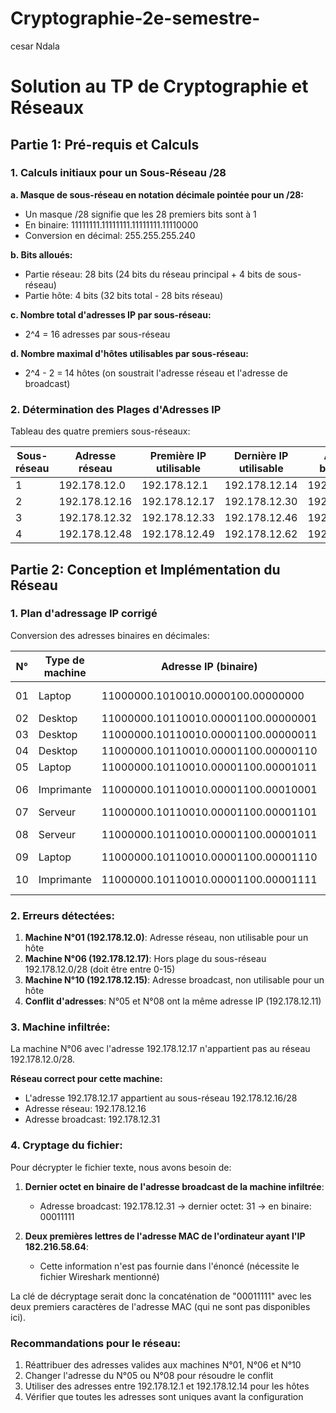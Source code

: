 # Cryptographie-2e-semestre-
cesar Ndala
# Solution au TP de Cryptographie et Réseaux

## Partie 1: Pré-requis et Calculs

### 1. Calculs initiaux pour un Sous-Réseau /28

**a. Masque de sous-réseau en notation décimale pointée pour un /28:**
- Un masque /28 signifie que les 28 premiers bits sont à 1
- En binaire: 11111111.11111111.11111111.11110000
- Conversion en décimal: 255.255.255.240

**b. Bits alloués:**
- Partie réseau: 28 bits (24 bits du réseau principal + 4 bits de sous-réseau)
- Partie hôte: 4 bits (32 bits total - 28 bits réseau)

**c. Nombre total d'adresses IP par sous-réseau:**
- 2^4 = 16 adresses par sous-réseau

**d. Nombre maximal d'hôtes utilisables par sous-réseau:**
- 2^4 - 2 = 14 hôtes (on soustrait l'adresse réseau et l'adresse de broadcast)

### 2. Détermination des Plages d'Adresses IP

Tableau des quatre premiers sous-réseaux:

| Sous-réseau | Adresse réseau | Première IP utilisable | Dernière IP utilisable | Adresse broadcast |
|-------------|----------------|------------------------|------------------------|-------------------|
| 1           | 192.178.12.0   | 192.178.12.1           | 192.178.12.14          | 192.178.12.15     |
| 2           | 192.178.12.16  | 192.178.12.17          | 192.178.12.30          | 192.178.12.31     |
| 3           | 192.178.12.32  | 192.178.12.33          | 192.178.12.46          | 192.178.12.47     |
| 4           | 192.178.12.48  | 192.178.12.49          | 192.178.12.62          | 192.178.12.63     |

## Partie 2: Conception et Implémentation du Réseau

### 1. Plan d'adressage IP corrigé

Conversion des adresses binaires en décimales:

| N° | Type de machine | Adresse IP (binaire) | Adresse IP (décimal) | Valide dans 192.178.12.0/28? |
|----|------------------|-----------------------|----------------------|------------------------------|
| 01 | Laptop           | 11000000.1010010.0000100.00000000 | 192.178.12.0 | Non (adresse réseau) |
| 02 | Desktop          | 11000000.10110010.00001100.00000001 | 192.178.12.1 | Oui |
| 03 | Desktop          | 11000000.10110010.00001100.00000011 | 192.178.12.3 | Oui |
| 04 | Desktop          | 11000000.10110010.00001100.00000110 | 192.178.12.6 | Oui |
| 05 | Laptop           | 11000000.10110010.00001100.00001011 | 192.178.12.11 | Oui |
| 06 | Imprimante       | 11000000.10110010.00001100.00010001 | 192.178.12.17 | Non (hors plage 0-15) |
| 07 | Serveur          | 11000000.10110010.00001100.00001101 | 192.178.12.13 | Oui |
| 08 | Serveur          | 11000000.10110010.00001100.00001011 | 192.178.12.11 | Oui (identique au N°05) |
| 09 | Laptop           | 11000000.10110010.00001100.00001110 | 192.178.12.14 | Oui |
| 10 | Imprimante       | 11000000.10110010.00001100.00001111 | 192.178.12.15 | Non (adresse broadcast) |

### 2. Erreurs détectées:

1. **Machine N°01 (192.178.12.0)**: Adresse réseau, non utilisable pour un hôte
2. **Machine N°06 (192.178.12.17)**: Hors plage du sous-réseau 192.178.12.0/28 (doit être entre 0-15)
3. **Machine N°10 (192.178.12.15)**: Adresse broadcast, non utilisable pour un hôte
4. **Conflit d'adresses**: N°05 et N°08 ont la même adresse IP (192.178.12.11)

### 3. Machine infiltrée:

La machine N°06 avec l'adresse 192.178.12.17 n'appartient pas au réseau 192.178.12.0/28.

**Réseau correct pour cette machine:**
- L'adresse 192.178.12.17 appartient au sous-réseau 192.178.12.16/28
- Adresse réseau: 192.178.12.16
- Adresse broadcast: 192.178.12.31

### 4. Cryptage du fichier:

Pour décrypter le fichier texte, nous avons besoin de:
1. **Dernier octet en binaire de l'adresse broadcast de la machine infiltrée**:
   - Adresse broadcast: 192.178.12.31 → dernier octet: 31 → en binaire: 00011111

2. **Deux premières lettres de l'adresse MAC de l'ordinateur ayant l'IP 182.216.58.64**:
   - Cette information n'est pas fournie dans l'énoncé (nécessite le fichier Wireshark mentionné)

La clé de décryptage serait donc la concaténation de "00011111" avec les deux premiers caractères de l'adresse MAC (qui ne sont pas disponibles ici).

### Recommandations pour le réseau:
1. Réattribuer des adresses valides aux machines N°01, N°06 et N°10
2. Changer l'adresse du N°05 ou N°08 pour résoudre le conflit
3. Utiliser des adresses entre 192.178.12.1 et 192.178.12.14 pour les hôtes
4. Vérifier que toutes les adresses sont uniques avant la configuration
